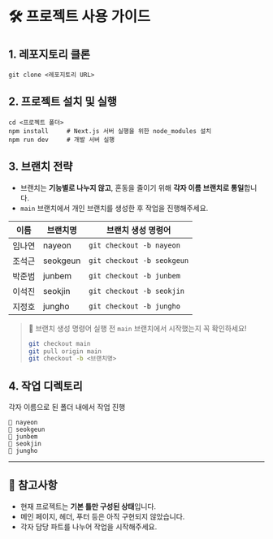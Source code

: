 # 🛠️ 프로젝트 사용 가이드

## 1. 레포지토리 클론

    git clone <레포지토리 URL>

## 2. 프로젝트 설치 및 실행

    cd <프로젝트 폴더>
    npm install     # Next.js 서버 실행을 위한 node_modules 설치
    npm run dev     # 개발 서버 실행

## 3. 브랜치 전략

- 브랜치는 **기능별로 나누지 않고**, 혼동을 줄이기 위해 **각자 이름 브랜치로 통일**합니다.
- `main` 브랜치에서 개인 브랜치를 생성한 후 작업을 진행해주세요.

| 이름   | 브랜치명 | 브랜치 생성 명령어         |
| ------ | -------- | -------------------------- |
| 임나연 | nayeon   | `git checkout -b nayeon`   |
| 조석근 | seokgeun | `git checkout -b seokgeun` |
| 박준범 | junbem   | `git checkout -b junbem`   |
| 이석진 | seokjin  | `git checkout -b seokjin`  |
| 지정호 | jungho   | `git checkout -b jungho`   |

> 🔁 브랜치 생성 명령어 실행 전 `main` 브랜치에서 시작했는지 꼭 확인하세요!
>
> ```bash
> git checkout main
> git pull origin main
> git checkout -b <브랜치명>
> ```

## 4. 작업 디렉토리

각자 이름으로 된 폴더 내에서 작업 진행

    📁 nayeon
    📁 seokgeun
    📁 junbem
    📁 seokjin
    📁 jungho

---

## 📌 참고사항

- 현재 프로젝트는 **기본 틀만 구성된 상태**입니다.
- 메인 페이지, 헤더, 푸터 등은 아직 구현되지 않았습니다.
- 각자 담당 파트를 나누어 작업을 시작해주세요.
